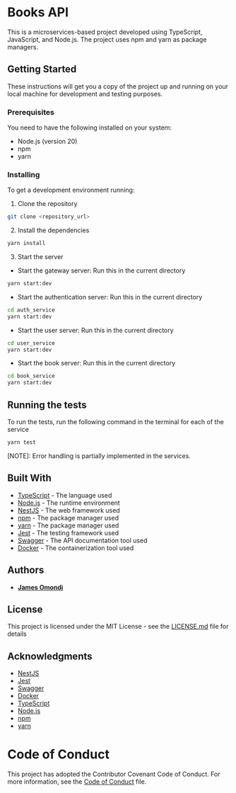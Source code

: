 # Books API

This is a microservices-based project developed using TypeScript, JavaScript, and Node.js. The project uses npm and yarn as package managers.

## Getting Started

These instructions will get you a copy of the project up and running on your local machine for development and testing purposes.

### Prerequisites

You need to have the following installed on your system:

- Node.js (version 20)
- npm
- yarn

### Installing

To get a development environment running:

1. Clone the repository
```bash
git clone <repository_url>
```
2. Install the dependencies
```bash
yarn install
```
3. Start the server
- Start the gateway server: 
Run this in the current directory
```bash
yarn start:dev
```
- Start the authentication server:
Run this in the current directory
```bash
cd auth_service
yarn start:dev
```
- Start the user server:
Run this in the current directory
```bash
cd user_service
yarn start:dev
```

- Start the book server:
Run this in the current directory
```bash
cd book_service
yarn start:dev
```

## Running the tests
To run the tests, run the following command in the terminal for each of the service
```bash
yarn test
```

[NOTE]: Error handling is partially implemented in the services.

## Built With
- [TypeScript](https://www.typescriptlang.org/) - The language used
- [Node.js](https://nodejs.org/en/) - The runtime environment
- [NestJS](https://docs.nestjs.com/) - The web framework used
- [npm](https://www.npmjs.com/) - The package manager used
- [yarn](https://yarnpkg.com/) - The package manager used
- [Jest](https://jestjs.io/) - The testing framework used
- [Swagger](https://swagger.io/) - The API documentation tool used
- [Docker](https://www.docker.com/) - The containerization tool used

## Authors
- [**James Omondi**](https://github.com/jamie-codez)

## License
This project is licensed under the MIT License - see the [LICENSE.md](LICENSE.md) file for details

## Acknowledgments
- [NestJS](https://docs.nestjs.com/)
- [Jest](https://jestjs.io/)
- [Swagger](https://swagger.io/)
- [Docker](https://www.docker.com/)
- [TypeScript](https://www.typescriptlang.org/)
- [Node.js](https://nodejs.org/en/)
- [npm](https://www.npmjs.com/)
- [yarn](https://yarnpkg.com/)

# Code of Conduct
This project has adopted the Contributor Covenant Code of Conduct. For more information, see the [Code of Conduct](CODE_OF_CONDUCT.md) file.
